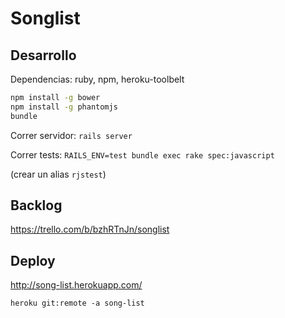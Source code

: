 Songlist
========

## Desarrollo

Dependencias: ruby, npm, heroku-toolbelt

```bash
npm install -g bower
npm install -g phantomjs
bundle
```

Correr servidor:
`rails server`

Correr tests:
`RAILS_ENV=test bundle exec rake spec:javascript`

(crear un alias `rjstest`)

## Backlog

https://trello.com/b/bzhRTnJn/songlist

## Deploy

http://song-list.herokuapp.com/

```
heroku git:remote -a song-list
```
